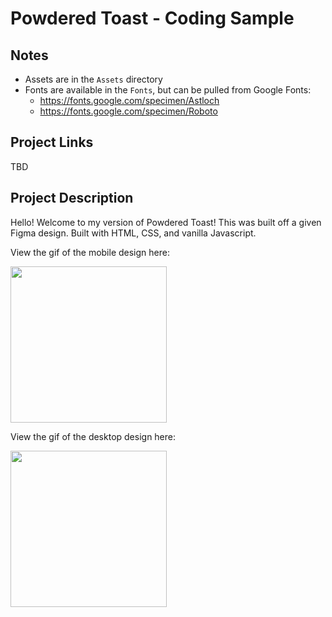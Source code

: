 # Powdered Toast - Coding Sample

## Notes
- Assets are in the `Assets` directory
- Fonts are available in the `Fonts`, but can be pulled from Google Fonts:
  - https://fonts.google.com/specimen/Astloch
  - https://fonts.google.com/specimen/Roboto

## Project Links

TBD

## Project Description

Hello! Welcome to my version of Powdered Toast! This was built off a given Figma design. Built with HTML, CSS, and vanilla Javascript.

View the gif of the mobile design here:

<img src="https://res.cloudinary.com/dxqwpud0l/video/upload/v1644794578/Screen_Recording_2022-02-13_at_3.16.19_PM_lu4xjl.mov" width="250" height="250"/>

View the gif of the desktop design here:

<img src="https://res.cloudinary.com/dxqwpud0l/video/upload/v1644794607/Screen_Recording_2022-02-13_at_3.17.34_PM_ypmfbs.mov" width="250" height="250"/>